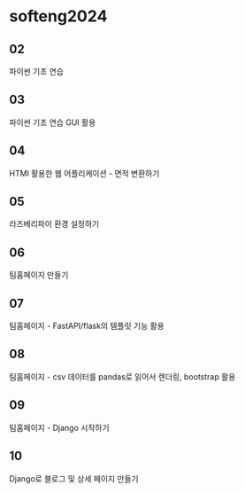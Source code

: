 # softeng2024

## 02
  파이썬 기초 연습

## 03
  파이썬 기초 연습 GUI 활용

## 04
  HTMl 활용한 웹 어플리케이션 - 면적 변환하기

## 05
  라즈베리파이 환경 설정하기

## 06
  팀홈페이지 만들기

## 07
  팀홈페이지 - FastAPI/flask의 템플릿 기능 활용

## 08
  팀홈페이지 - csv 데이터를 pandas로 읽어서 렌더링, bootstrap 활용

## 09
  팀홈페이지 - Django 시작하기

## 10 
  Django로 블로그 및 상세 페이지 만들기
